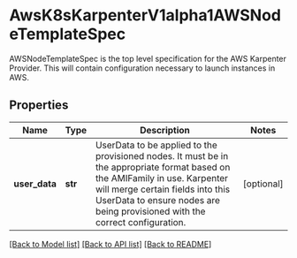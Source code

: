 # AwsK8sKarpenterV1alpha1AWSNodeTemplateSpec

AWSNodeTemplateSpec is the top level specification for the AWS Karpenter Provider. This will contain configuration necessary to launch instances in AWS.
## Properties
Name | Type | Description | Notes
------------ | ------------- | ------------- | -------------
**user_data** | **str** | UserData to be applied to the provisioned nodes. It must be in the appropriate format based on the AMIFamily in use. Karpenter will merge certain fields into this UserData to ensure nodes are being provisioned with the correct configuration. | [optional] 

[[Back to Model list]](../README.md#documentation-for-models) [[Back to API list]](../README.md#documentation-for-api-endpoints) [[Back to README]](../README.md)


